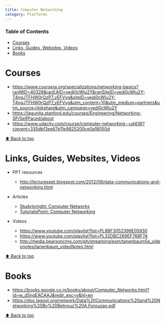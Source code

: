 ```yaml
---
title: Computer Networking
category: Platforms
---
```

### Table of Contents
* [Courses](#courses)
* [Links, Guides, Websites, Videos](#links-guides-websites-videos)
* [Books](#books)

# Courses
- https://www.coursera.org/specializations/networking-basics?ranMID=40328&ranEAID=vedj0cWlu2Y&ranSiteID=vedj0cWlu2Y-T4ngJTFHW0rQzP7_yEFVvg&siteID=vedj0cWlu2Y-T4ngJTFHW0rQzP7_yEFVvg&utm_content=10&utm_medium=partners&utm_source=linkshare&utm_campaign=vedj0cWlu2Y
- https://lagunita.stanford.edu/courses/Engineering/Networking-SP/SelfPaced/about
- https://www.udacity.com/course/computer-networking--ud436?cjevent=335dbf3ee67e11e9825200ce0a18050d


[⬆ Back to top](#table-of-contents)

# Links, Guides, Websites, Videos

* PPT resources
  - http://lecturesppt.blogspot.com/2012/09/data-communications-and-networking.html
  
* Articles
  - [Studytonight: Computer Networks](https://www.studytonight.com/computer-networks/)
  - [TutorialsPoint: Computer Networking](https://www.tutorialspoint.com/computer_fundamentals/computer_networking.htm)
  
* Videos
  - https://www.youtube.com/playlist?list=PL8BF3052396E05930
  - https://www.youtube.com/playlist?list=PL32DBC269EF768F74
  - http://media.pearsoncmg.com/ph/streaming/esm/tanenbaum5e_videonotes/tanenbaum_videoNotes.html
 

[⬆ Back to top](#table-of-contents)

# Books
- https://books.google.co.in/books/about/Computer_Networks.html?id=w_d5ngEACAAJ&redir_esc=y&hl=en
- https://doc.lagout.org/network/Data%20Communications%20and%20Networking%20By%20Behrouz%20A.Forouzan.pdf


[⬆ Back to top](#table-of-contents)

